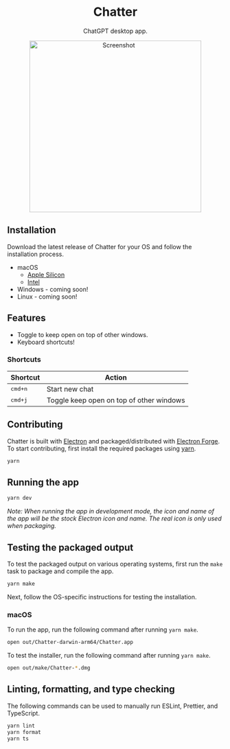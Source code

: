 <div align="center">
  <h1>Chatter</h1>
  <p>ChatGPT desktop app.</p>
  <img
    alt="Screenshot"
    src="https://github.com/mskelton/chatter/assets/25914066/c7ad4c7d-0bed-43ee-bb57-6205dac91434"
    width="400"
  />
</div>

## Installation

Download the latest release of Chatter for your OS and follow the installation
process.

- macOS
  - [Apple Silicon](https://github.com/mskelton/chatter/releases/download/v1.0.0/Chatter-1.0.0--arm64.dmg)
  - [Intel](https://github.com/mskelton/chatter/releases/download/v1.0.0/Chatter-1.0.0-x64.dmg)
- Windows - coming soon!
- Linux - coming soon!

## Features

- Toggle to keep open on top of other windows.
- Keyboard shortcuts!

### Shortcuts

| Shortcut         | Action                                   |
| ---------------- | ---------------------------------------- |
| <kbd>cmd+n</kbd> | Start new chat                           |
| <kbd>cmd+j</kbd> | Toggle keep open on top of other windows |

## Contributing

Chatter is built with [Electron](https://electronjs.org/) and
packaged/distributed with [Electron Forge](https://www.electronforge.io). To
start contributing, first install the required packages using
[yarn](https://yarnpkg.com).

```bash
yarn
```

## Running the app

```bash
yarn dev
```

_Note: When running the app in development mode, the icon and name of the app
will be the stock Electron icon and name. The real icon is only used when
packaging._

## Testing the packaged output

To test the packaged output on various operating systems, first run the `make`
task to package and compile the app.

```bash
yarn make
```

Next, follow the OS-specific instructions for testing the installation.

### macOS

To run the app, run the following command after running `yarn make`.

```bash
open out/Chatter-darwin-arm64/Chatter.app
```

To test the installer, run the following command after running `yarn make`.

```bash
open out/make/Chatter-*.dmg
```

## Linting, formatting, and type checking

The following commands can be used to manually run ESLint, Prettier, and
TypeScript.

```bash
yarn lint
yarn format
yarn ts
```
